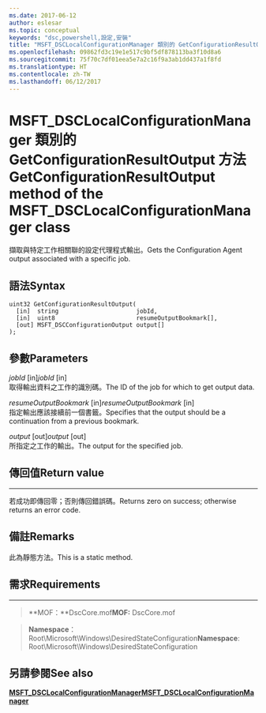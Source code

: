 ```yaml
---
ms.date: 2017-06-12
author: eslesar
ms.topic: conceptual
keywords: "dsc,powershell,設定,安裝"
title: "MSFT_DSCLocalConfigurationManager 類別的 GetConfigurationResultOutput 方法"
ms.openlocfilehash: 09862fd3c19e1e517c9bf5df878113ba3f10d8a6
ms.sourcegitcommit: 75f70c7df01eea5e7a2c16f9a3ab1dd437a1f8fd
ms.translationtype: HT
ms.contentlocale: zh-TW
ms.lasthandoff: 06/12/2017
---
```

# <a name="getconfigurationresultoutput-method-of-the-msftdsclocalconfigurationmanager-class"></a><span data-ttu-id="ef691-103">MSFT_DSCLocalConfigurationManager 類別的 GetConfigurationResultOutput 方法</span><span class="sxs-lookup"><span data-stu-id="ef691-103">GetConfigurationResultOutput method of the MSFT_DSCLocalConfigurationManager class</span></span>

<span data-ttu-id="ef691-104">擷取與特定工作相關聯的設定代理程式輸出。</span><span class="sxs-lookup"><span data-stu-id="ef691-104">Gets the Configuration Agent output associated with a specific job.</span></span>

<a name="syntax"></a><span data-ttu-id="ef691-105">語法</span><span class="sxs-lookup"><span data-stu-id="ef691-105">Syntax</span></span>
------

```mof
uint32 GetConfigurationResultOutput(
  [in]  string                      jobId,
  [in]  uint8                       resumeOutputBookmark[],
  [out] MSFT_DSCConfigurationOutput output[]
);
```

<a name="parameters"></a><span data-ttu-id="ef691-106">參數</span><span class="sxs-lookup"><span data-stu-id="ef691-106">Parameters</span></span>
----------

<span data-ttu-id="ef691-107">*jobId* \[in\]</span><span class="sxs-lookup"><span data-stu-id="ef691-107">*jobId* \[in\]</span></span>  
<span data-ttu-id="ef691-108">取得輸出資料之工作的識別碼。</span><span class="sxs-lookup"><span data-stu-id="ef691-108">The ID of the job for which to get output data.</span></span>

<span data-ttu-id="ef691-109">*resumeOutputBookmark* \[in\]</span><span class="sxs-lookup"><span data-stu-id="ef691-109">*resumeOutputBookmark* \[in\]</span></span>  
<span data-ttu-id="ef691-110">指定輸出應該接續前一個書籤。</span><span class="sxs-lookup"><span data-stu-id="ef691-110">Specifies that the output should be a continuation from a previous bookmark.</span></span>

<span data-ttu-id="ef691-111">*output* \[out\]</span><span class="sxs-lookup"><span data-stu-id="ef691-111">*output* \[out\]</span></span>  
<span data-ttu-id="ef691-112">所指定之工作的輸出。</span><span class="sxs-lookup"><span data-stu-id="ef691-112">The output for the specified job.</span></span>

## <a name="return-value"></a><span data-ttu-id="ef691-113">傳回值</span><span class="sxs-lookup"><span data-stu-id="ef691-113">Return value</span></span>
------------

<span data-ttu-id="ef691-114">若成功即傳回零；否則傳回錯誤碼。</span><span class="sxs-lookup"><span data-stu-id="ef691-114">Returns zero on success; otherwise returns an error code.</span></span>

## <a name="remarks"></a><span data-ttu-id="ef691-115">備註</span><span class="sxs-lookup"><span data-stu-id="ef691-115">Remarks</span></span>

<span data-ttu-id="ef691-116">此為靜態方法。</span><span class="sxs-lookup"><span data-stu-id="ef691-116">This is a static method.</span></span>

## <a name="requirements"></a><span data-ttu-id="ef691-117">需求</span><span class="sxs-lookup"><span data-stu-id="ef691-117">Requirements</span></span>
------------
><span data-ttu-id="ef691-118">**MOF：**DscCore.mof</span><span class="sxs-lookup"><span data-stu-id="ef691-118">**MOF:** DscCore.mof</span></span>

><span data-ttu-id="ef691-119">**Namespace**：Root\Microsoft\Windows\DesiredStateConfiguration</span><span class="sxs-lookup"><span data-stu-id="ef691-119">**Namespace**: Root\Microsoft\Windows\DesiredStateConfiguration</span></span>


## <a name="see-also"></a><span data-ttu-id="ef691-120">另請參閱</span><span class="sxs-lookup"><span data-stu-id="ef691-120">See also</span></span>


[<span data-ttu-id="ef691-121">**MSFT_DSCLocalConfigurationManager**</span><span class="sxs-lookup"><span data-stu-id="ef691-121">**MSFT_DSCLocalConfigurationManager**</span></span>](msft-dsclocalconfigurationmanager.md)

 

 



